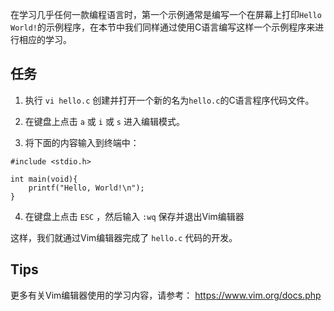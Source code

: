 在学习几乎任何一款编程语言时，第一个示例通常是编写一个在屏幕上打印`Hello World!`的示例程序，在本节中我们同样通过使用C语言编写这样一个示例程序来进行相应的学习。

## 任务 

1. 执行 <code exec="vi hello.c">vi hello.c</code> 创建并打开一个新的名为`hello.c`的C语言程序代码文件。

2. 在键盘上点击 `a` 或 `i` 或 `s` 进入编辑模式。

3. 将下面的内容输入到终端中：
```
#include <stdio.h>

int main(void){
    printf("Hello, World!\n");
}
```

4. 在键盘上点击 `ESC` ，然后输入 `:wq` 保存并退出Vim编辑器

这样，我们就通过Vim编辑器完成了 `hello.c` 代码的开发。

## Tips

更多有关Vim编辑器使用的学习内容，请参考：
https://www.vim.org/docs.php